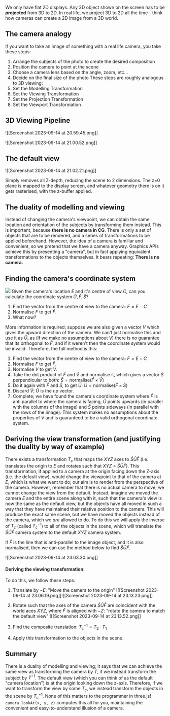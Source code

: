 We only have flat 2D displays. Any 3D object shown on the screen has to be **projected** from 3D to 2D. In real life, we project 3D to 2D all the time - think how cameras can create a 2D image from a 3D world.

## The camera analogy
If you want to take an image of something with a real life camera, you take these steps:
1. Arrange the subjects of the photo to create the desired composition
2. Position the camera to point at the scene
3. Choose a camera lens based on the angle, zoom, etc...
4. Decide on the final size of the photo
These steps are roughly analogous to 3D viewing:
1. Set the Modelling Transformation
2. Set the Viewing Transformation
3. Set the Projection Transformation
4. Set the Viewport Transformation

## 3D Viewing Pipeline
![[Screenshot 2023-09-14 at 20.59.45.png]]


![[Screenshot 2023-09-14 at 21.00.52.png]]
## The default view
![[Screenshot 2023-09-14 at 21.02.21.png]]

Simply removes all Z-depth, reducing the scene to 2 dimensions. The z=0 plane is mapped to the display screen, and whatever geometry there is on it gets rasterised, with the z-buffer applied.

## The duality of modelling and viewing
Instead of changing the camera's viewpoint, we can obtain the same location and orientation of the subjects by transforming them instead. This is important, because **there is no camera in CG**. There is only a set of objects that are to be rendered, and a series of transformations to be applied beforehand.
However, the idea of a camera is familiar and convenient, so we pretend that we have a camera anyway. Graphics APIs achieve this by presenting a "camera", but in fact applying equivalent transformations to the objects themselves.
It bears repeating:
**There is no camera.**

## Finding the camera's coordinate system
![](Pasted%20image%2020230524110409.png)
Given the camera's location $E$ and it's centre of view $C$, can you calculate the coordinate system $\hat{U},\hat{F},\hat{S}$?
1. Find the vector from the centre of view to the camera: $F = E - C$
2. Normalise $F$ to get $\hat{F}$.
3. What now?

More information is required; suppose we are also given a vector $V$ which gives the upward direction of the camera. We can't just normalise this and use it as $\hat{U}$, as (if we make no assumptions about $V$) there is no guarantee that its orthogonal to $\hat{F}$, and if it weren't then the coordinate system would be invalid. Therefore, the full method is this:
1. Find the vector from the centre of view to the camera: $F = E - C$
2. Normalise $F$ to get $\hat{F}$.
3. Normalise $V$ to get $\hat{V}$.
4. Take the dot product of $\hat{F}$ and $\hat{V}$ and normalise it, which gives a vector $\hat{S}$ perpendicular to both: $\hat{S} = \text{normalise}(\hat{F} \times \hat{V})$
5. Do it again with $\hat{F}$ and $\hat{S}$, to get $\hat{U}$: $\hat{U} = \text{normalise}(\hat{F} \times \hat{S})$
6. Discard $\hat{V}$; $\hat{U}$ is the up vector.
7. Complete; we have found the camera's coordinate system where $\hat{F}$ is anti parallel to where the camera is facing, $\hat{U}$ points upwards (in parallel with the columns of the image) and $\hat{S}$ points sideways (in parallel with the rows of the image). This system makes no assumptions about the properties of $V$ and is guaranteed to be a valid orthogonal coordinate system.

## Deriving the view transformation (and justifying the duality by way of example)
There exists a transformation $T_c$ that maps the $XYZ$ axes to $\hat{S}\hat{U}\hat{F}$ (i.e. translates the origin to $E$ and rotates such that $XYZ$ = $\hat{S}\hat{U}\hat{F}$). This transformation, if applied to a camera at the origin facing down the Z-axis (i.e. the default view), would change the viewpoint to that of the camera at $E$, which is what we want to do; our aim is to render from the perspective of the camera.
However, remember that there is no actual camera to move; we cannot change the view from the default. Instead, imagine we moved the camera $E$ and the entire scene along with it, such that the camera's view is now the same as the default view, but the objects have all moved in such a way that they have maintained their relative position to the camera. This will produce the exact same scene, but we have moved the objects instead of the camera, which we *are* allowed to do.
To do this we will apply the inverse of $T_c$ (called $T_c^{-1}$) to all of the objects in the scene, which  will translate the $\hat{S}\hat{U}\hat{F}$ camera system to the default $XYZ$ camera system.

If $\hat{F}$  is the line that is anti-parallel to the image object, and it is also normalised, then we can use the method below to find $\hat{S}\hat{U}\hat{F}$.

![[Screenshot 2023-09-14 at 23.03.30.png]]


#### Deriving the viewing transformation:
To do this, we follow these steps:
1. Translate by $-E$: "Move the camera to the origin"
![[Screenshot 2023-09-14 at 23.06.19.png]]![[Screenshot 2023-09-14 at 23.13.23.png]]

2. Rotate such that the axes of the camera $\hat{S}\hat{U}\hat{F}$ are coincident with the world aces $XYZ$, where $\hat{F}$ is aligned with $-Z$: "rotate the camera to match the default view"
![[Screenshot 2023-09-14 at 23.13.52.png]]


1. Find the composite translation: $T_c^{-1} = T_2 \cdot T_1$
2. Apply this transformation to the objects in the scene.

## Summary
There is a duality of modelling and viewing; it says that we can achieve the same view as transforming the camera by $T$, if we instead transform the subject by $T^{-1}$.
The default view (which you can think of as the default "camera location") is at the origin looking down the z-axis.
Therefore, if we want to transform the view by some $T_c$, we instead transform the objects in the scene by $T_c^{-1}$.
None of this matters to the programmer in three.js! `camera.lookAt(x, y, z)` computes this all for you, maintaining the convenient and easy-to-understand illusion of a camera.
